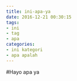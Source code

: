 ```yaml
---
title: ini-apa-ya
date: 2016-12-21 00:30:15
tags:
- ini
- tag
- apa
categories:
- ini kategori
- apa apalah
---
```



#Hayo apa ya
